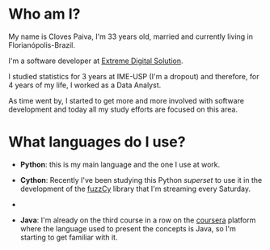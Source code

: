 # Who am I?

My name is Cloves Paiva, I'm 33 years old, married and currently living in Florianópolis-Brazil.

I'm a software developer at [Extreme Digital Solution](https://www.linkedin.com/company/extremedigitalsolutions/).

I studied statistics for 3 years at IME-USP (I'm a dropout) and therefore, for 4 years of my life, I worked as a Data Analyst.

As time went by, I started to get more and more involved with software development and today all my study efforts are focused on this area.

# What languages do I use?

- **Python**: this is my main language and the one I use at work.

- **Cython**: Recently I've been studying this Python *superset* to use it in the development of the [fuzzCy](https://github.com/SClovesgtx/fuzzCy) library that I'm streaming every Saturday.
- 
- **Java**: I'm already on the third course in a row on the [coursera](https://www.coursera.org/) platform where the language used to present the concepts is Java, so I'm starting to get familiar with it.
